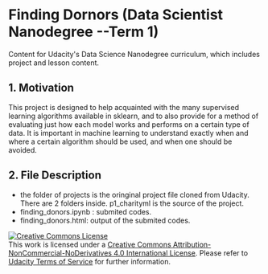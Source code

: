 # Finding Dornors (Data Scientist Nanodegree --Term 1)

Content for Udacity's Data Science Nanodegree curriculum, which includes project and lesson content.

## 1. Motivation
This project is designed to help acquainted with the many supervised learning algorithms available in sklearn, and to also provide for a method of evaluating just how each model works and performs on a certain type of data. It is important in machine learning to understand exactly when and where a certain algorithm should be used, and when one should be avoided.

## 2. File Description
- the folder of projects is the oringinal project file cloned from Udacity. There are 2 folders inside. p1_charityml is the source of the project.
- finding_donors.ipynb : submited codes.
- finding_donors.html: output of the submited codes.



 <a rel="license" href="http://creativecommons.org/licenses/by-nc-nd/4.0/"><img alt="Creative Commons License" style="border-width:0" src="https://i.creativecommons.org/l/by-nc-nd/4.0/88x31.png" /></a><br />This work is licensed under a <a rel="license" href="http://creativecommons.org/licenses/by-nc-nd/4.0/">Creative Commons Attribution-NonCommercial-NoDerivatives 4.0 International License</a>. Please refer to [Udacity Terms of Service](https://www.udacity.com/legal) for further information.
